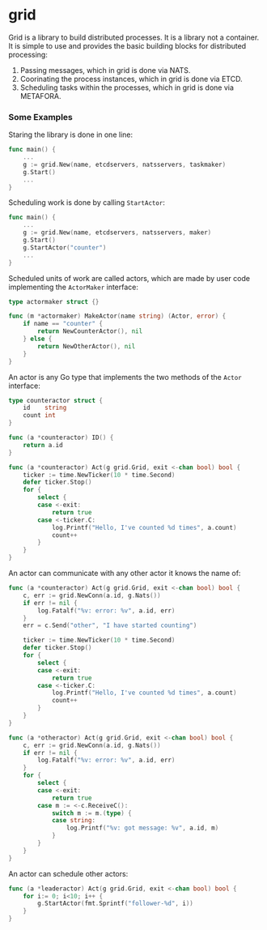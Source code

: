 grid
====

Grid is a library to build distributed processes. It is a library not a container. It is simple to
use and provides the basic building blocks for distributed processing:

 1. Passing messages, which in grid is done via NATS.
 1. Coorinating the process instances, which in grid is done via ETCD.
 1. Scheduling tasks within the processes, which in grid is done via METAFORA.

### Some Examples

Staring the library is done in one line:

```go
func main() {
    ...
    g := grid.New(name, etcdservers, natsservers, taskmaker)
    g.Start()
    ... 
}
```

Scheduling work is done by calling `StartActor`:

```go
func main() {
    ...
    g := grid.New(name, etcdservers, natsservers, maker)
    g.Start()
    g.StartActor("counter")
    ...
}
```

Scheduled units of work are called actors, which are made by user code implementing the `ActorMaker` interface:

```go
type actormaker struct {}

func (m *actormaker) MakeActor(name string) (Actor, error) {
	if name == "counter" {
		return NewCounterActor(), nil
	} else {
		return NewOtherActor(), nil
	}
}
```

An actor is any Go type that implements the two methods of the `Actor` interface:

```go
type counteractor struct {
    id    string
    count int
}

func (a *counteractor) ID() {
    return a.id
}

func (a *counteractor) Act(g grid.Grid, exit <-chan bool) bool {
    ticker := time.NewTicker(10 * time.Second)
    defer ticker.Stop()
    for {
        select {
        case <-exit:
            return true
        case <-ticker.C:
            log.Printf("Hello, I've counted %d times", a.count)
            count++
        }
    }
}
```

An actor can communicate with any other actor it knows the name of:

```go
func (a *counteractor) Act(g grid.Grid, exit <-chan bool) bool {
    c, err := grid.NewConn(a.id, g.Nats())
    if err != nil {
        log.Fatalf("%v: error: %v", a.id, err)
    }
    err = c.Send("other", "I have started counting")

    ticker := time.NewTicker(10 * time.Second)
    defer ticker.Stop()
    for {
        select {
        case <-exit:
            return true
        case <-ticker.C:
            log.Printf("Hello, I've counted %d times", a.count)
            count++
        }
    }
}
```

```go
func (a *otheractor) Act(g grid.Grid, exit <-chan bool) bool {
    c, err := grid.NewConn(a.id, g.Nats())
    if err != nil {
        log.Fatalf("%v: error: %v", a.id, err)
    }
    for {
        select {
        case <-exit:
            return true
        case m := <-c.ReceiveC():
            switch m := m.(type) {
            case string:
                log.Printf("%v: got message: %v", a.id, m)
            }
        }
    }
}
```

An actor can schedule other actors:

```go
func (a *leaderactor) Act(g grid.Grid, exit <-chan bool) bool {
    for i:= 0; i<10; i++ {
        g.StartActor(fmt.Sprintf("follower-%d", i))
    }
}
```